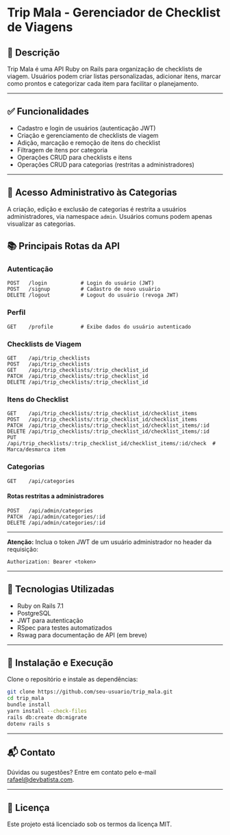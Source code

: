 # Trip Mala - Gerenciador de Checklist de Viagens

## 📌 Descrição

Trip Mala é uma API Ruby on Rails para organização de checklists de viagem. Usuários podem criar listas personalizadas, adicionar itens, marcar como prontos e categorizar cada item para facilitar o planejamento.

---

## ✅ Funcionalidades

- Cadastro e login de usuários (autenticação JWT)
- Criação e gerenciamento de checklists de viagem
- Adição, marcação e remoção de itens do checklist
- Filtragem de itens por categoria
- Operações CRUD para checklists e itens
- Operações CRUD para categorias (restritas a administradores)

---

## 🔐 Acesso Administrativo às Categorias

A criação, edição e exclusão de categorias é restrita a usuários administradores, via namespace `admin`. Usuários comuns podem apenas visualizar as categorias.

## 📚 Principais Rotas da API

### Autenticação

```http
POST   /login           # Login do usuário (JWT)
POST   /signup          # Cadastro de novo usuário
DELETE /logout          # Logout do usuário (revoga JWT)
```

### Perfil

```http
GET    /profile         # Exibe dados do usuário autenticado
```

### Checklists de Viagem

```http
GET    /api/trip_checklists
POST   /api/trip_checklists
GET    /api/trip_checklists/:trip_checklist_id
PATCH  /api/trip_checklists/:trip_checklist_id
DELETE /api/trip_checklists/:trip_checklist_id
```

### Itens do Checklist

```http
GET    /api/trip_checklists/:trip_checklist_id/checklist_items
POST   /api/trip_checklists/:trip_checklist_id/checklist_items
PATCH  /api/trip_checklists/:trip_checklist_id/checklist_items/:id
DELETE /api/trip_checklists/:trip_checklist_id/checklist_items/:id
PUT    /api/trip_checklists/:trip_checklist_id/checklist_items/:id/check  # Marca/desmarca item
```

### Categorias

```http
GET    /api/categories
```

#### Rotas restritas a administradores

```http
POST   /api/admin/categories
PATCH  /api/admin/categories/:id
DELETE /api/admin/categories/:id
```

---

**Atenção:** Inclua o token JWT de um usuário administrador no header da requisição:

```http
Authorization: Bearer <token>
```

---

## 🔧 Tecnologias Utilizadas

- Ruby on Rails 7.1
- PostgreSQL
- JWT para autenticação
- RSpec para testes automatizados
- Rswag para documentação de API (em breve)

---

## 🚀 Instalação e Execução

Clone o repositório e instale as dependências:

```bash
git clone https://github.com/seu-usuario/trip_mala.git
cd trip_mala
bundle install
yarn install --check-files
rails db:create db:migrate
dotenv rails s
```

---

## 📬 Contato

Dúvidas ou sugestões? Entre em contato pelo e-mail [rafael@devbatista.com](mailto:rafael@devbatista.com).

---

## 📝 Licença

Este projeto está licenciado sob os termos da licença MIT.